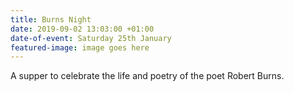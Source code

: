 ```yaml
---
title: Burns Night
date: 2019-09-02 13:03:00 +01:00
date-of-event: Saturday 25th January
featured-image: image goes here
---
```


A supper to celebrate the life and poetry of the poet Robert Burns.
